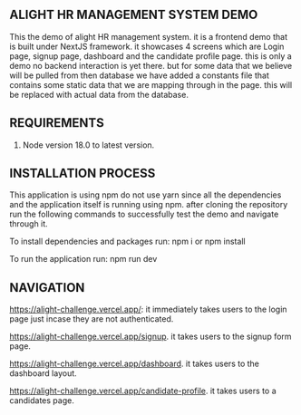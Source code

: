 ## ALIGHT HR MANAGEMENT SYSTEM DEMO
This the demo of alight HR management system. it is a frontend demo that is built under NextJS framework. it showcases 4 screens which are Login page, signup page, dashboard and the candidate profile page. this is only a demo no backend interaction is yet there. but for some data that we believe will be pulled from then database we have added a constants file that contains some static data that we are mapping through in the page. this will be replaced with actual data from the database.

## REQUIREMENTS
1. Node version 18.0 to latest version.

## INSTALLATION PROCESS
This application is using npm do not use yarn since all the dependencies and the application itself is running using npm. after cloning the repository run the following commands to successfully test the demo and navigate through it.

To install dependencies and packages run:
npm i or npm install

To run the application run:
npm run dev


## NAVIGATION
https://alight-challenge.vercel.app/: it immediately takes users to the login page just incase they are not authenticated.

https://alight-challenge.vercel.app/signup. it takes users to the signup form page.

https://alight-challenge.vercel.app/dashboard. it takes users to the dashboard layout.

https://alight-challenge.vercel.app/candidate-profile. it takes users to a candidates page.

